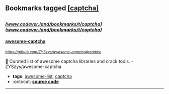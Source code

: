 ## Bookmarks tagged [[captcha]](https://www.codever.land/search?q=[captcha])

_<sup><sup>[www.codever.land/bookmarks/t/captcha](www.codever.land/bookmarks/t/captcha)</sup></sup>_
---
#### [awesome-captcha](https://github.com/ZYSzys/awesome-captcha#readme)
_<sup>https://github.com/ZYSzys/awesome-captcha#readme</sup>_

:key: Curated list of awesome captcha libraries and crack tools. - ZYSzys/awesome-captcha
* **tags**: [awesome-list](../tagged/awesome-list.md), [captcha](../tagged/captcha.md)
* :octocat: **[source code](https://github.com/ZYSzys/awesome-captcha#readme)**
---
